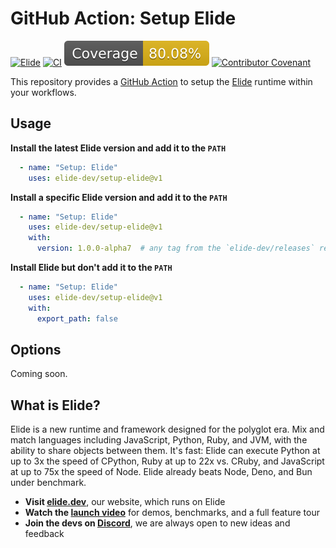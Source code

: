 
# GitHub Action: Setup Elide

[![Elide](https://elide.dev/shield)](https://elide.dev)
[![CI](https://github.com/elide-dev/setup-elide/actions/workflows/ci.yml/badge.svg)](https://github.com/elide-dev/setup-elide/actions)
[![Coverage](./badges/coverage.svg)](https://app.codecov.io/gh/elide-dev/setup-elide)
[![Contributor Covenant](https://img.shields.io/badge/Contributor%20Covenant-v1.4-ff69b4.svg)](.github/CODE_OF_CONDUCT.md)


This repository provides a [GitHub Action][0] to setup the [Elide][1] runtime within your workflows.

## Usage

**Install the latest Elide version and add it to the `PATH`**
```yaml
  - name: "Setup: Elide"
    uses: elide-dev/setup-elide@v1
```

**Install a specific Elide version and add it to the `PATH`**
```yaml
  - name: "Setup: Elide"
    uses: elide-dev/setup-elide@v1
    with:
      version: 1.0.0-alpha7  # any tag from the `elide-dev/releases` repo
```

**Install Elide but don't add it to the `PATH`**
```yaml
  - name: "Setup: Elide"
    uses: elide-dev/setup-elide@v1
    with:
      export_path: false
```

## Options

Coming soon.

## What is Elide?

Elide is a new runtime and framework designed for the polyglot era. Mix and match languages including JavaScript, Python, Ruby, and JVM, with the ability to share objects between them. It's fast: Elide can execute Python at up to 3x the speed of CPython, Ruby at up to 22x vs. CRuby, and JavaScript at up to 75x the speed of Node. Elide already beats Node, Deno, and Bun under benchmark.

- **Visit [elide.dev][1]**, our website, which runs on Elide
- **Watch the [launch video][2]** for demos, benchmarks, and a full feature tour
- **Join the devs on [Discord][3]**, we are always open to new ideas and feedback

[0]: https://github.com/features/actions
[1]: https://elide.dev
[2]: https://www.youtube.com/watch?v=Txl9ryfbCw4
[3]: https://elide.dev/discord

